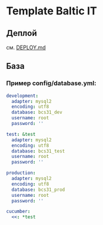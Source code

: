 # Template Baltic IT

## Деплой
см. [DEPLOY.md](DEPLOY.md)

## База
### Пример config/database.yml:
```yaml
development:
  adapter: mysql2
  encoding: utf8
  database: bcs31_dev
  username: root
  password: ''

test: &test
  adapter: mysql2
  encoding: utf8
  database: bcs31_test
  username: root
  password: ''

production:
  adapter: mysql2
  encoding: utf8
  database: bcs31_prod
  username: root
  password: ''

cucumber:
  <<: *test
```
